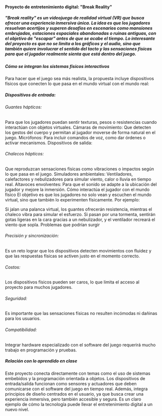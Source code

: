 #### Proyecto de entretenimiento digital: "Break Reality"

##### "Break reality" es un videojuego de realidad virtual (VR) que busca ofrecer una experiencia inmersiva única. La idea es que los jugadores resuelvan acertijos y superen desafíos en escenarios como mansiones embrujadas, estaciones espaciales abandonadas o ruinas antiguas, con el objetivo de "escapar" antes de que se acabe el tiempo. Lo interesante del proyecto es que no se limita a los gráficos y el audio, sino que también quiere involucrar el sentido del tacto y las sensaciones físicas para que el jugador realmente sienta que está dentro del juego.

##### Cómo se integran los sistemas físicos interactivos
Para hacer que el juego sea más realista, la propuesta incluye dispositivos físicos que conecten lo que pasa en el mundo virtual con el mundo real:

##### Dispositivos de entrada:

###### Guantes hápticos:
Para que los jugadores puedan sentir texturas, pesos o resistencias cuando interactúan con objetos virtuales.
Cámaras de movimiento: Que detecten los gestos del cuerpo y permitan al jugador moverse de forma natural en el juego.
Micrófonos: Para incluir comandos de voz, como dar órdenes o activar mecanismos.
Dispositivos de salida:

###### Chalecos hápticos:
Que reproduzcan sensaciones físicas como vibraciones o impactos según lo que pasa en el juego.
Simuladores ambientales: Ventiladores, calefactores y nebulizadores para simular viento, calor o lluvia en tiempo real.
Altavoces envolventes: Para que el sonido se adapte a la ubicación del jugador y mejore la inmersión.
Cómo interactúa el jugador con el mundo físico
El objetivo es que los jugadores no solo vean y escuchen el mundo virtual, sino que también lo experimenten físicamente. Por ejemplo:

Si jalan una palanca virtual, los guantes ofrecerán resistencia, mientras el chaleco vibra para simular el esfuerzo.
Si pasan por una tormenta, sentirán gotas ligeras en la cara gracias a un nebulizador, y el ventilador recreará el viento que sopla.
Problemas que podrían surgir
###### Precisión y sincronización: 
Es un reto lograr que los dispositivos detecten movimientos con fluidez y que las respuestas físicas se activen justo en el momento correcto.

###### Costos: 
Los dispositivos físicos pueden ser caros, lo que limita el acceso al proyecto para muchos jugadores.
###### Seguridad:
Es importante que las sensaciones físicas no resulten incómodas ni dañinas para los usuarios.
###### Compatibilidad: 
Integrar hardware especializado con el software del juego requerirá mucho trabajo en programación y pruebas.
##### Relación con lo aprendido en clase
Este proyecto conecta directamente con temas como el uso de sistemas embebidos y la programación orientada a objetos. Los dispositivos de entrada/salida funcionan como sensores y actuadores que deben comunicarse con el software del juego en tiempo real. Además, integra principios de diseño centrados en el usuario, ya que busca crear una experiencia inmersiva, pero también accesible y segura. Es un claro ejemplo de cómo la tecnología puede llevar el entretenimiento digital a un nuevo nivel.

